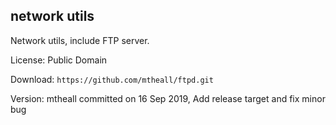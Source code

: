 
## network utils

Network utils, include FTP server.

License: Public Domain

Download: `https://github.com/mtheall/ftpd.git`

Version: mtheall committed on 16 Sep 2019, Add release target and fix minor bug
